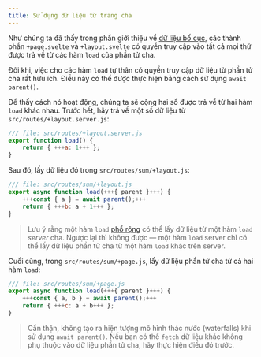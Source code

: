 ```yaml
---
title: Sử dụng dữ liệu từ trang cha
---
```


Như chúng ta đã thấy trong phần giới thiệu về [dữ liệu bố cục](/tutorial/layout-data), các thành phần `+page.svelte` và `+layout.svelte` có quyền truy cập vào tất cả mọi thứ được trả về từ các hàm `load` của phần tử cha.

Đôi khi, việc cho các hàm `load` tự thân có quyền truy cập dữ liệu từ phần tử cha rất hữu ích. Điều này có thể được thực hiện bằng cách sử dụng `await parent()`.

Để thấy cách nó hoạt động, chúng ta sẽ cộng hai số được trả về từ hai hàm `load` khác nhau. Trước hết, hãy trả về một số dữ liệu từ `src/routes/+layout.server.js`:

```js
/// file: src/routes/+layout.server.js
export function load() {
	return { +++a: 1+++ };
}
```

Sau đó, lấy dữ liệu đó trong `src/routes/sum/+layout.js`:

```js
/// file: src/routes/sum/+layout.js
export async function load(+++{ parent }+++) {
	+++const { a } = await parent();+++
	return { +++b: a + 1+++ };
}
```

> Lưu ý rằng một hàm `load` [phổ rộng](/tutorial/universal-load-functions) có thể lấy dữ liệu từ một hàm `load` _server_ cha. Ngược lại thì không được — một hàm `load` server chỉ có thể lấy dữ liệu phần tử cha từ một hàm `load` khác trên server.

Cuối cùng, trong `src/routes/sum/+page.js`, lấy dữ liệu phần tử cha từ cả hai hàm `load`:

```js
/// file: src/routes/sum/+page.js
export async function load(+++{ parent }+++) {
	+++const { a, b } = await parent();+++
	return { +++c: a + b+++ };
}
```

> Cẩn thận, không tạo ra hiện tượng mô hình thác nước (waterfalls) khi sử dụng `await parent()`. Nếu bạn có thể `fetch` dữ liệu khác không phụ thuộc vào dữ liệu phần tử cha, hãy thực hiện điều đó trước.
